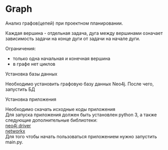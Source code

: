 # Graph  

Анализ графов(цепей) при проектном планировании. 

Каждая вершина - отдельная задача, дуга между вершинами означает зависимость задачи на конце дуги от задачи на начале дуги.

Ограничения:

- только одна начальная и конечная вершина
- в графе нет циклов

Установка базы данных  

Необходимо установить графовую базу данных Neo4j. После чего, запустить БД   

Установка приложения  

Необходимо скачать исходные коды приложения  
Для запуска приложения должен быть установлен python 3, а также следующие дополнительные библиотеки:  
[neo4j driver](https://pypi.python.org/pypi/neo4j-driver)    
[networkx](https://pypi.python.org/pypi/networkx/1.11)   
Для того чтобы начать пользоваться приложением нужно запустить main.py.  
